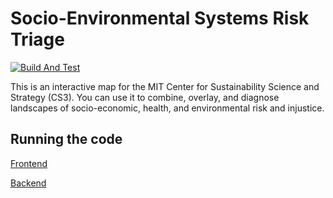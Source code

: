 # Socio-Environmental Systems Risk Triage

[![Build And Test](https://github.com/cypressf/climate-risk-map/actions/workflows/build-release.yml/badge.svg)](https://github.com/cypressf/climate-risk-map/actions/workflows/build-release.yml)

This is an interactive map for the MIT Center for Sustainability Science and Strategy (CS3). You can use it to combine, overlay, and diagnose landscapes of socio-economic, health, and environmental risk and injustice.

## Running the code

[Frontend](frontend)

[Backend](backend)
